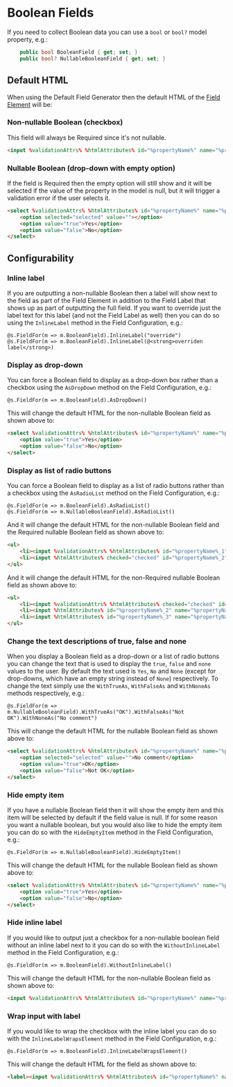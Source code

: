 # Boolean Fields

If you need to collect Boolean data you can use a `bool` or `bool?` model property, e.g.:

```csharp
    public bool BooleanField { get; set; }
    public bool? NullableBooleanField { get; set; }
```

## Default HTML

When using the Default Field Generator then the default HTML of the [Field Element](field-element.md) will be:

### Non-nullable Boolean (checkbox)

This field will always be Required since it's not nullable.

```html
<input %validationAttrs% %htmlAttributes% id="%propertyName%" name="%propertyName%" required="required" type="checkbox" value="true" /> <label for="%propertyName%">%inlineLabel%</label>
```

### Nullable Boolean (drop-down with empty option)

If the field is Required then the empty option will still show and it will be selected if the value of the property in the model is null, but it will trigger a validation error if the user selects it.

```html
<select %validationAttrs% %htmlAttributes% id="%propertyName%" name="%propertyName%">
    <option selected="selected" value=""></option>
    <option value="true">Yes</option>
    <option value="false">No</option>
</select>
```

## Configurability

### Inline label

If you are outputting a non-nullable Boolean then a label will show next to the field as part of the Field Element in addition to the Field Label that shows up as part of outputting the full field. If you want to override just the label text for this label (and not the Field Label as well) then you can do so using the `InlineLabel` method in the Field Configuration, e.g.:

```cshtml
@s.FieldFor(m => m.BooleanField).InlineLabel("override")
@s.FieldFor(m => m.BooleanField).InlineLabel(@<strong>overriden label</strong>)
```

### Display as drop-down

You can force a Boolean field to display as a drop-down box rather than a checkbox using the `AsDropDown` method on the Field Configuration, e.g.:

```cshtml
@s.FieldFor(m => m.BooleanField).AsDropDown()
```

This will change the default HTML for the non-nullable Boolean field as shown above to:

```html
<select %validationAttrs% %htmlAttributes% id="%propertyName%" name="%propertyName%" required="required">
    <option value="true">Yes</option>
    <option value="false">No</option>
</select>
```

### Display as list of radio buttons

You can force a Boolean field to display as a list of radio buttons rather than a checkbox using the `AsRadioList` method on the Field Configuration, e.g.:

```cshtml
@s.FieldFor(m => m.BooleanField).AsRadioList()
@s.FieldFor(m => m.NullableBooleanField).AsRadioList()
```

And it will change the default HTML for the non-nullable Boolean field and the Required nullable Boolean field as shown above to:

```html
<ul>
    <li><input %validationAttrs% %htmlAttributes% id="%propertyName%_1" name="%propertyName" required="required" type="radio" value="true" /> <label for="%propertyName%_1">%trueDescription%</label></li>
    <li><input %htmlAttributes% checked="checked" id="%propertyName%_2" name="%propertyName%" required="required" type="radio" value="false" /> <label for="%propertyName%_2">%falseDescription%</label></li>
</ul>
```

And it will change the default HTML for the non-Required nullable Boolean field as shown above to:

```html
<ul>
    <li><input %validationAttrs% %htmlAttributes% checked="checked" id="%propertyName%_1" name="%propertyName" type="radio" value="" /> <label for="%propertyName%_1">%noneDescription%</label></li>
    <li><input %htmlAttributes% id="%propertyName%_2" name="%propertyName%" type="radio" value="true" /> <label for="%propertyName%_2">%trueDescription%</label></li>
    <li><input %htmlAttributes% id="%propertyName%_3" name="%propertyName%" type="radio" value="false" /> <label for="%propertyName%_3">%falseDescription%</label></li>
</ul>
```

### Change the text descriptions of true, false and none

When you display a Boolean field as a drop-down or a list of radio buttons you can change the text that is used to display the `true`, `false` and `none` values to the user. By default the text used is `Yes`, `No` and `None` (except for drop-downs, which have an empty string instead of `None`) respectively. To change the text simply use the `WithTrueAs`, `WithFalseAs` and `WithNoneAs` methods respectively, e.g.:

```cshtml
@s.FieldFor(m => m.NullableBooleanField).WithTrueAs("OK").WithFalseAs("Not OK").WithNoneAs("No comment")
```

This will change the default HTML for the nullable Boolean field as shown above to:

```html
<select %validationAttrs% %htmlAttributes% id="%propertyName%" name="%propertyName%">
    <option selected="selected" value="">No comment</option>
    <option value="true">OK</option>
    <option value="false">Not OK</option>
</select>
```

### Hide empty item
If you have a nullable Boolean field then it will show the empty item and this item will be selected by default if the field value is null. If for some reason you want a nullable boolean, but you would also like to hide the empty item you can do so with the `HideEmptyItem` method in the Field Configuration, e.g.:

```cshtml
@s.FieldFor(m => m.NullableBooleanField).HideEmptyItem()
```

This will change the default HTML for the nullable Boolean field as shown above to:

```html
<select %validationAttrs% %htmlAttributes% id="%propertyName%" name="%propertyName%">
    <option value="true">Yes</option>
    <option value="false">No</option>
</select>
```

### Hide inline label
If you would like to output just a checkbox for a non-nullable boolean field without an inline label next to it you can do so with the `WithoutInlineLabel` method in the Field Configuration, e.g.:

```cshtml
@s.FieldFor(m => m.BooleanField).WithoutInlineLabel()
```

This will change the default HTML for the non-nullable Boolean field as shown above to:

```html
<input %validationAttrs% %htmlAttributes% id="%propertyName%" name="%propertyName%" required="required" type="checkbox" value="true" />
```

### Wrap input with label
If you would like to wrap the checkbox with the inline label you can do so with the `InlineLabelWrapsElement` method in the Field Configuration, e.g.:

```cshtml
@s.FieldFor(m => m.BooleanField).InlineLabelWrapsElement()
```

This will change the default HTML for the field as shown above to:

```html
<label><input %validationAttrs% %htmlAttributes% id="%propertyName%" name="%propertyName%" required="required" type="checkbox" value="true" /> %inlineLabel%</label>
```
